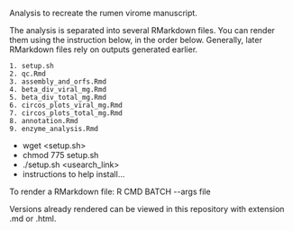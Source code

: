 Analysis to recreate the rumen virome manuscript.

The analysis is separated into several RMarkdown files.
You can render them using the instruction below, in the order below.
Generally, later RMarkdown files rely on outputs generated earlier.

	1. setup.sh
	2. qc.Rmd
	3. assembly_and_orfs.Rmd
	4. beta_div_viral_mg.Rmd
	5. beta_div_total_mg.Rmd
	6. circos_plots_viral_mg.Rmd
	7. circos_plots_total_mg.Rmd
	8. annotation.Rmd
	9. enzyme_analysis.Rmd


- wget <setup.sh>
- chmod 775 setup.sh
- ./setup.sh <usearch_link>
- instructions to help install...

To render a RMarkdown file:
R CMD BATCH --args file

Versions already rendered can be viewed in this repository with extension .md or .html.

